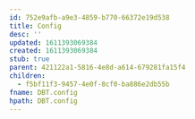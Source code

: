 ```yaml
---
id: 752e9afb-a9e3-4859-b770-66372e19d538
title: Config
desc: ''
updated: 1611393069384
created: 1611393069384
stub: true
parent: 421122a1-5816-4e8d-a614-679281fa15f4
children:
  - f5bf11f3-9457-4e0f-8cf0-ba886e2db55b
fname: DBT.config
hpath: DBT.config
---
```



